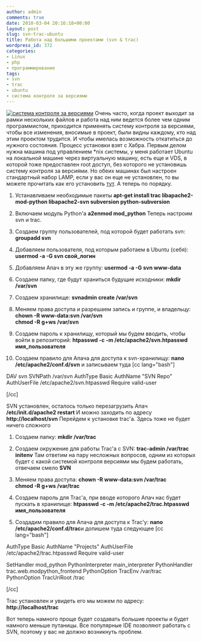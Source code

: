 ```yaml
---
author: admin
comments: true
date: 2010-03-04 20:16:18+00:00
layout: post
slug: svn-trac-ubuntu
title: Работа над большими проектами (svn & trac)
wordpress_id: 372
categories:
- Linux
- php
- программирование
tags:
- svn
- trac
- ubuntu
- система контроля за версиями
---
```


[![система контроля за версиями](http://vredniy.ru/wp-content/uploads/2010/03/trac-150x150.jpg)](http://vredniy.ru/wp-content/uploads/2010/03/trac.jpg)
Очень часто, когда проект выходит за рамки нескольких файлов и работа над ним ведется более чем одним программистом, приходится применять систему контроля за версиями, чтобы все изменения, вносимые в проект, были видны каждому, кто над этим проектом трудится. И чтобы имелась возможность откатиться до нужного состояния. Процесс установки взят с Хабра.
Первым делом нужна машина под управлением *nix системы, у меня работает Ubuntu на локальной машине через виртуальную машину, есть еще и VDS, в которой тоже предоставлен root доступ, без которого не установишь систему контроля за версиями. Но обеих машинах был настроен стандартный набор LAMP<!-- more -->, если у вас он еще не установлен, то вы можете прочитать как его установить [тут](/2010/02/setup-lamp-linux-apache-mysql-php/).
А теперь по порядку.
1. Устанавливаем необходимые пакеты
**apt-get install trac libapache2-mod-python libapache2-svn subversion python-subversion**
2. Включаем модуль Python'а
**a2enmod mod_python**
Теперь настроим svn и trac.



	
  1. Создаем группу пользователей, под которой будет работать svn:
**groupadd svn**

	
  2. Добавляем пользователя, под которым работаем в Ubuntu (себя):
**usermod -a -G svn свой_логин**

	
  3. Добавляем Апач в эту же группу:
**usermod -a -G svn www-data**

	
  4. Создаем папку, где будут храниться будущие исходники:
**mkdir /var/svn**

	
  5. Создаем хранилище:
**svnadmin create /var/svn**

	
  6. Меняем права доступа и разрешаем запись и группе, и владельцу:
**chown -R www-data:svn /var/svn  
chmod -R g+ws /var/svn**

	
  7. Создаем пароль к хранилищу, который мы будем вводить, чтобы войти в репозиторий:
**htpasswd -c -m /etc/apache2/svn.htpasswd имя_пользователя**

	
  8. Создаем правило для Апача для доступа к svn-хранилищу:
**nano /etc/apache2/conf.d/svn**
и записываем туда
[cc lang="bash"]

DAV svn
SVNPath /var/svn
AuthType Basic
AuthName "SVN Repo"
AuthUserFile /etc/apache2/svn.htpasswd
Require valid-user

[/cc]



SVN установлен, осталось только перезагрузить Апач **/etc/init.d/apache2 restart** И можно заходить по адресу **http://localhost/svn**
Перейдем к установке trac'а. Здесь тоже не будет ничего сложного



	
  1. Создаем папку:
**mkdir /var/trac**

	
  2. Создаем окружение для работы Trac'а с SVN:
**trac-admin /var/trac initenv** Там ответим на пару несложных вопросов, одним из которых будет с какой системой контроля версиями мы будем работать, отвечаем смело **SVN**

	
  3. Меняем права доступа:
**chown -R www-data:svn /var/trac  
chmod -R g+ws /var/trac**

	
  4. Создаем пароль для Trac'а, при вводе которого Апач нас будет пускать в хранилище:
**htpasswd -c -m /etc/apache2/trac.htpasswd имя_пользователя**

	
  5. Создадим правило для Апача для доступа к Trac'у:
**nano /etc/apache2/conf.d/trac**и допишем туда следующее 
[cc lang="bash"]

AuthType Basic
AuthName "Projects"
AuthUserFile /etc/apache2/trac.htpasswd
Require valid-user



SetHandler mod_python
PythonInterpreter main_interpreter
PythonHandler trac.web.modpython_frontend
PythonOption TracEnv /var/trac
PythonOption TracUriRoot /trac

[/cc]



Trac установлен и увидеть его мы можем по адресу: **http://localhost/trac**

Вот теперь намного проще будет создавать большие проекты и будет намного меньше путаницы.
Все популярные IDE позволяют работать с SVN, поэтому у вас не должно возникнуть проблем.



